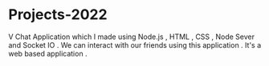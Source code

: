 # Projects-2022
V Chat Application  which I made using Node.js , HTML , CSS , Node Sever and Socket IO . We can interact with our friends using this application . It's a web based application .  

